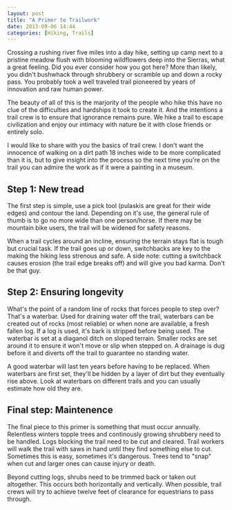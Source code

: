 ```yaml
---
layout: post
title: "A Primer to Trailwork"
date: 2013-09-06 14:44
categories: [Hiking, Trails]
---
```


Crossing a rushing river five miles into a day hike, setting up camp next to a pristine meadow flush with blooming wildflowers deep into the Sierras, what a great feeling. Did you ever consider how you got here? More than likely, you didn't bushwhack through shrubbery or scramble up and down a rocky pass. You probably took a well traveled trail pioneered by years of innovation and raw human power.

The beauty of all of this is the marjority of the people who hike this have no clue of the difficulties and hardships it took to create it. And the intentions a trail crew is to ensure that ignorance remains pure. We hike a trail to escape civilization and enjoy our intimacy with nature be it with close friends or entirely solo.

I would like to share with you the basics of trail crew. I don't want the innocence of walking on a dirt path 18 inches wide to be more complicated than it is, but to give insight into the process so the next time you're on the trail you can admire the work as if it were a painting in a museum.


## Step 1: New tread

The first step is simple, use a pick tool (pulaskis are great for their wide edges) and contour the land. Depending on it's use, the general rule of thumb is to go no more wide than one person/horse. If there may be mountain bike users, the trail will be widened for safety reasons. 

When a trail cycles around an incline, ensuring the terrain stays flat is tough but crucial task. If the trail goes up or down, switchbacks are key to the making the hiking less strenous and safe. A side note: cutting a switchback causes erosion (the trail edge breaks off) and will give you bad karma. Don't be that guy.

## Step 2: Ensuring longevity

What's the point of a random line of rocks that forces people to step over? That's a waterbar. Used for draining water off the trail, waterbars can be created out of rocks (most reliable) or when none are available, a fresh fallen log. If a log is used, it's bark is stripped before being used. The waterbar is set at a diaganol ditch on sloped terrain. Smaller rocks are set around it to ensure it won't move or slip when stepped on. A drainage is dug before it and diverts off the trail to guarantee no standing water.

A good waterbar will last ten years before having to be replaced. When waterbars are first set, they'll be hidden by a layer of dirt but they eventually rise above. Look at waterbars on different trails and you can usually estimate how old they are.

## Final step: Maintenence

The final piece to this primer is something that must occur annually. Relentless winters topple trees and continously growing shrubbery need to be handled. Logs blocking the trail need to be cut and cleared. Trail workers will walk the trail with saws in hand until they find something else to cut. Sometimes this is easy, sometimes it's dangerous. Trees tend to "snap" when cut and larger ones can cause injury or death.

Beyond cutting logs, shrubs need to be trimmed back or taken out altogether. This occurs both horizontally and vertically. When possible, trail crews will try to achieve twelve feet of clearance for equestrians to pass through.
